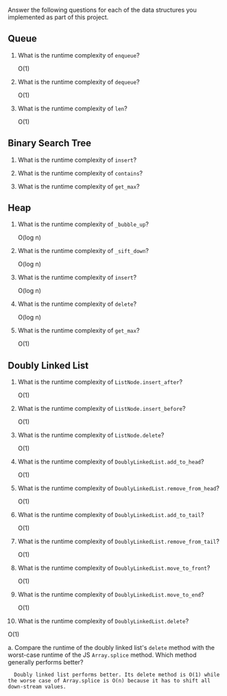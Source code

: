 Answer the following questions for each of the data structures you implemented as part of this project.

## Queue

1. What is the runtime complexity of `enqueue`?

   O(1)

2. What is the runtime complexity of `dequeue`?

   O(1)

3. What is the runtime complexity of `len`?

   O(1)

## Binary Search Tree

1. What is the runtime complexity of `insert`? 

2. What is the runtime complexity of `contains`?

3. What is the runtime complexity of `get_max`? 

## Heap

1. What is the runtime complexity of `_bubble_up`?

   O(log n)

2. What is the runtime complexity of `_sift_down`?

   O(log n)

3. What is the runtime complexity of `insert`?

   O(log n)

4. What is the runtime complexity of `delete`?

   O(log n)

5. What is the runtime complexity of `get_max`?

   O(1)

## Doubly Linked List

1. What is the runtime complexity of `ListNode.insert_after`?

   O(1)

2. What is the runtime complexity of `ListNode.insert_before`?

   O(1)

3. What is the runtime complexity of `ListNode.delete`?

   O(1)

4. What is the runtime complexity of `DoublyLinkedList.add_to_head`?

   O(1)

5. What is the runtime complexity of `DoublyLinkedList.remove_from_head`?

   O(1)

6. What is the runtime complexity of `DoublyLinkedList.add_to_tail`?

   O(1)

7. What is the runtime complexity of `DoublyLinkedList.remove_from_tail`?

   O(1)

8. What is the runtime complexity of `DoublyLinkedList.move_to_front`?

   O(1)

9. What is the runtime complexity of `DoublyLinkedList.move_to_end`?

   O(1)

10. What is the runtime complexity of `DoublyLinkedList.delete`?

   O(1)

   a. Compare the runtime of the doubly linked list's `delete` method with the worst-case runtime of the JS `Array.splice` method. Which method generally performs better?

      Doubly linked list performs better. Its delete method is O(1) while the worse case of Array.splice is O(n) because it has to shift all down-stream values.